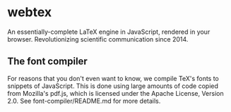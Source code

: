 webtex
======

An essentially-complete LaTeX engine in JavaScript, rendered in your browser.
Revolutionizing scientific communication since 2014.


The font compiler
-----------------

For reasons that you don't even want to know, we compile TeX's fonts to
snippets of JavaScript. This is done using large amounts of code copied from
Mozilla's pdf.js, which is licensed under the Apache License, Version 2.0. See
font-compiler/README.md for more details.

